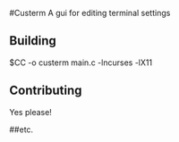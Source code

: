 #Custerm
A gui for editing terminal settings

## Building

$CC -o custerm main.c -lncurses -lX11

## Contributing

Yes please!

##etc.
